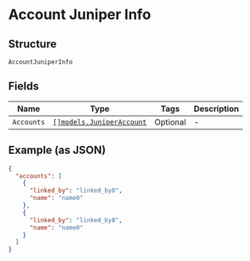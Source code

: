 
# Account Juniper Info

## Structure

`AccountJuniperInfo`

## Fields

| Name | Type | Tags | Description |
|  --- | --- | --- | --- |
| `Accounts` | [`[]models.JuniperAccount`](../../doc/models/juniper-account.md) | Optional | - |

## Example (as JSON)

```json
{
  "accounts": [
    {
      "linked_by": "linked_by8",
      "name": "name0"
    },
    {
      "linked_by": "linked_by8",
      "name": "name0"
    }
  ]
}
```

